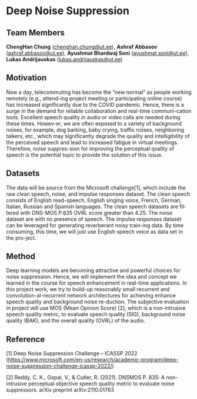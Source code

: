 # Deep Noise Suppression

## Team Members
**ChengHan Chung** (chenghan.chung@ut.ee),
**Ashraf Abbasov** (ashraf.abbasov@ut.ee),
**Ayushmat Bhardwaj Soni** (ayushmat.soni@ut.ee),
**Lukas Andrijauskas** (lukas.andrijauskas@ut.ee)

## Motivation
Now a day, telecommuting has become the ”new normal” as people working remotely (e.g., attend-ing project meeting or participating online course) has increased significantly due to the COVID pandemic. Hence, there is a surge in the demand for reliable collaboration and real-time communi-cation tools. Excellent speech quality in audio or video calls are needed during these times. Howev-er, we are often exposed to a variety of background noises, for example, dog barking, baby crying, traffic noises, neighboring talkers, etc., which may significantly degrade the quality and intelligibility of the perceived speech and lead to increased fatigue in virtual meetings. Therefore, noise suppres-sion for improving the perceptual quality of speech is the potential topic to provide the solution of this issue.

## Datasets
The data will be source from the Microsoft challenge[1], which include the raw clean speech, noise, and impulse responses dataset. The clean speech consists of English read-speech, English singing voice, French, German, Italian, Russian and Spanish languages. The clean speech datasets are fil-tered with DNS-MOS P.835 OVRL score greater than 4.25. The noise dataset are with no presence of speech. The impulse responses dataset can be leveraged for generating reverberant noisy train-ing data. By time consuming, this time, we will just use English speech voice as data set in the pro-ject.

## Method
Deep learning models are becoming attractive and powerful choices for noise suppression. Hence, we will implement the idea and concept we learned in the course for speech enhancement in real-time applications. In this project work, we try to build-up reasonably small recurrent and convolution-al-recurrent network architectures for achieving enhance speech quality and background noise re-duction. The subjective evaluation in project will use MOS (Mean Opinion Score) [2], which is a non-intrusive speech quality metric, to evaluate speech quality (SIG), background noise quality (BAK), and the overall quality (OVRL) of the audio.

## Reference
[1]	Deep Noise Suppression Challenge – ICASSP 2022 (https://www.microsoft.com/en-us/research/academic-program/deep-noise-suppression-challenge-icassp-2022/)

[2]	Reddy, C. K., Gopal, V., & Cutler, R. (2021). DNSMOS P. 835: A non-intrusive perceptual objective speech quality metric to evaluate noise suppressors. arXiv preprint arXiv:2110.01763
